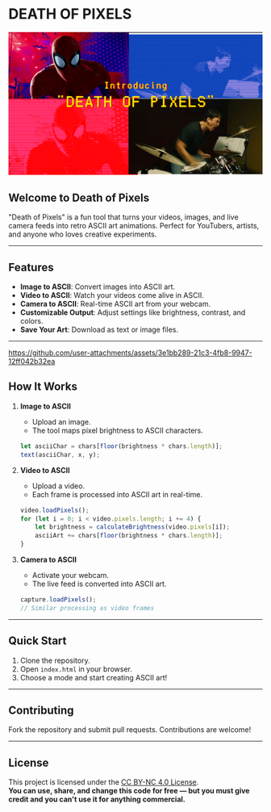 # DEATH OF PIXELS

![Death of Pixels Banner](readme%20files/banner.png)

## Welcome to Death of Pixels

"Death of Pixels" is a fun tool that turns your videos, images, and live camera feeds into retro ASCII art animations. Perfect for YouTubers, artists, and anyone who loves creative experiments.

---

## Features

- **Image to ASCII**: Convert images into ASCII art.
- **Video to ASCII**: Watch your videos come alive in ASCII.
- **Camera to ASCII**: Real-time ASCII art from your webcam.
- **Customizable Output**: Adjust settings like brightness, contrast, and colors.
- **Save Your Art**: Download as text or image files.

---

https://github.com/user-attachments/assets/3e1bb289-21c3-4fb8-9947-12ff042b32ea


## How It Works

1. **Image to ASCII**
   - Upload an image.
   - The tool maps pixel brightness to ASCII characters.

   ```javascript
   let asciiChar = chars[floor(brightness * chars.length)];
   text(asciiChar, x, y);
   ```

2. **Video to ASCII**
   - Upload a video.
   - Each frame is processed into ASCII art in real-time.

   ```javascript
   video.loadPixels();
   for (let i = 0; i < video.pixels.length; i += 4) {
       let brightness = calculateBrightness(video.pixels[i]);
       asciiArt += chars[floor(brightness * chars.length)];
   }
   ```

3. **Camera to ASCII**
   - Activate your webcam.
   - The live feed is converted into ASCII art.

   ```javascript
   capture.loadPixels();
   // Similar processing as video frames
   ```

---

## Quick Start

1. Clone the repository.
2. Open `index.html` in your browser.
3. Choose a mode and start creating ASCII art!

---

## Contributing

Fork the repository and submit pull requests. Contributions are welcome!

---

## License

This project is licensed under the [CC BY-NC 4.0 License](./LICENSE).  
**You can use, share, and change this code for free — but you must give credit and you can't use it for anything commercial.**

